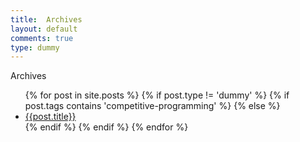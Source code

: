 ```yaml
---
title:  Archives
layout: default
comments: true
type: dummy
---
```


<div class="ui basic segment">
    <div class="ui header">
        Archives
    </div>
    <ul>
        {% for post in site.posts %}
        {% if post.type != 'dummy' %}
        {% if post.tags contains 'competitive-programming' %}
        {% else %}
            <li>
                <a href="{{post.url}}" class="">{{post.title}}</a>
            </li>
        {% endif %}
        {% endif %}
        {% endfor %}
    </ul>
</div>
